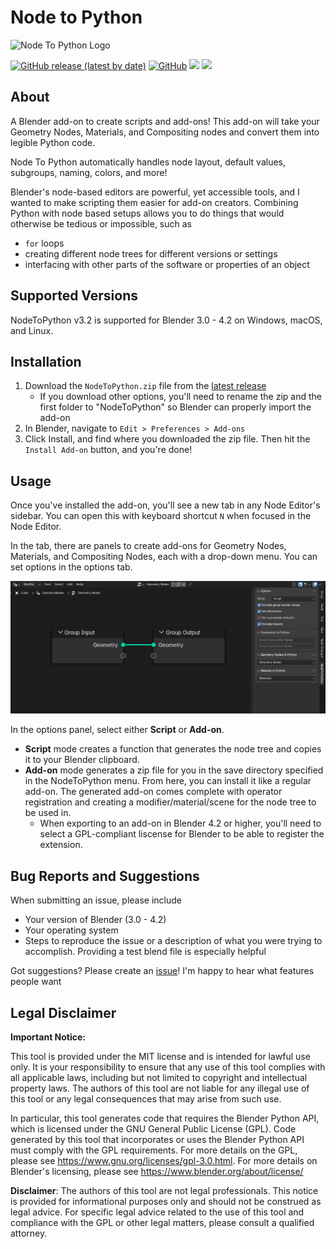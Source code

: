 # Node to Python

![Node To Python Logo](./img/logo.png "Node To Python Logo")

[![GitHub release (latest by date)](https://img.shields.io/github/v/release/BrendanParmer/NodeToPython)](https://github.com/BrendanParmer/NodeToPython/releases) [![GitHub](https://img.shields.io/github/license/BrendanParmer/NodeToPython)](https://github.com/BrendanParmer/NodeToPython/blob/main/LICENSE) ![](https://visitor-badge.laobi.icu/badge?page_id=BrendanParmer.NodeToPython) ![](https://img.shields.io/github/downloads/BrendanParmer/NodeToPython/total.svg)
 
## About
A Blender add-on to create scripts and add-ons! This add-on will take your Geometry Nodes, Materials, and Compositing nodes and convert them into legible Python code.

Node To Python automatically handles node layout, default values, subgroups, naming, colors, and more! 

Blender's node-based editors are powerful, yet accessible tools, and I wanted to make scripting them easier for add-on creators. Combining Python with node based setups allows you to do things that would otherwise be tedious or impossible, such as
* `for` loops
* creating different node trees for different versions or settings
* interfacing with other parts of the software or properties of an object

## Supported Versions
NodeToPython v3.2 is supported for Blender 3.0 - 4.2 on Windows, macOS, and Linux.

## Installation
1. Download the `NodeToPython.zip` file from the [latest release](https://github.com/BrendanParmer/NodeToPython/releases)
    * If you download other options, you'll need to rename the zip and the first folder to "NodeToPython" so Blender can properly import the add-on
2. In Blender, navigate to `Edit > Preferences > Add-ons`
3. Click Install, and find where you downloaded the zip file. Then hit the `Install Add-on` button, and you're done!

## Usage
Once you've installed the add-on, you'll see a new tab in any Node Editor's sidebar. You can open this with keyboard shortcut `N` when focused in the Node Editor.

In the tab, there are panels to create add-ons for Geometry Nodes, Materials, and Compositing Nodes, each with a drop-down menu. You can set options in the options tab.

![Add-on Location](./img/NodeToPython_Location.png "Add-on Location")

In the options panel, select either **Script** or **Add-on**. 
* **Script** mode creates a function that generates the node tree and copies it to your Blender clipboard.
* **Add-on** mode generates a zip file for you in the save directory specified in the NodeToPython menu. From here, you can install it like a regular add-on. The generated add-on comes complete with operator registration and creating a modifier/material/scene for the node tree to be used in.
    * When exporting to an add-on in Blender 4.2 or higher, you'll need to select a GPL-compliant liscense for Blender to be able to register the extension.

## Bug Reports and Suggestions

When submitting an issue, please include 

* Your version of Blender (3.0 - 4.2)
* Your operating system
* Steps to reproduce the issue or a description of what you were trying to accomplish. Providing a test blend file is especially helpful

Got suggestions? Please create an [issue](https://github.com/BrendanParmer/NodeToPython/issues)! I'm happy to hear what features people want

## Legal Disclaimer

**Important Notice:**

This tool is provided under the MIT license and is intended for lawful use only. It is your responsibility to ensure that any use of this tool complies with all applicable laws, including but not limited to copyright and intellectual property laws. The authors of this tool are not liable for any illegal use of this tool or any legal consequences that may arise from such use.

In particular, this tool generates code that requires the Blender Python API, which is licensed under the GNU General Public License (GPL). Code generated by this tool that incorporates or uses the Blender Python API must comply with the GPL requirements. For more details on the GPL, please see https://www.gnu.org/licenses/gpl-3.0.html. For more details on Blender's licensing, please see https://www.blender.org/about/license/

**Disclaimer**: The authors of this tool are not legal professionals. This notice is provided for informational purposes only and should not be construed as legal advice. For specific legal advice related to the use of this tool and compliance with the GPL or other legal matters, please consult a qualified attorney.